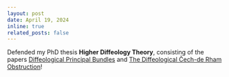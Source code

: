 ```yaml
---
layout: post
date: April 19, 2024
inline: true
related_posts: false
---
```


Defended my PhD thesis **Higher Diffeology Theory**, consisting of the papers [Diffeological Principal Bundles](https://arxiv.org/abs/2202.11023) and [The Diffeological Čech-de Rham Obstruction](https://arxiv.org/abs/2401.09400)!
